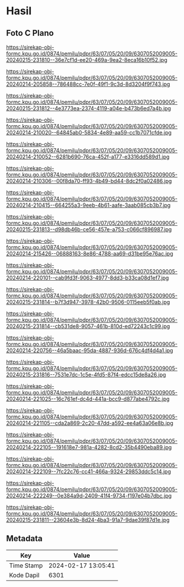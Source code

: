 # Hasil

## Foto C Plano

https://sirekap-obj-formc.kpu.go.id/0874/pemilu/pdpr/63/07/05/20/09/6307052009005-20240215-231810--36e7cf1d-ee20-469a-9ea2-8eca16b10f52.jpg

https://sirekap-obj-formc.kpu.go.id/0874/pemilu/pdpr/63/07/05/20/09/6307052009005-20240214-205858--786488cc-7e0f-49f1-9c3d-8d3204f9f743.jpg

https://sirekap-obj-formc.kpu.go.id/0874/pemilu/pdpr/63/07/05/20/09/6307052009005-20240215-231812--4e3773ea-2374-4119-a04e-b473b6ed7a4b.jpg

https://sirekap-obj-formc.kpu.go.id/0874/pemilu/pdpr/63/07/05/20/09/6307052009005-20240214-210020--64845ab0-5834-4e89-aa59-cc1b7071cfde.jpg

https://sirekap-obj-formc.kpu.go.id/0874/pemilu/pdpr/63/07/05/20/09/6307052009005-20240214-210052--6281b690-76ca-452f-a177-e3316dd589d1.jpg

https://sirekap-obj-formc.kpu.go.id/0874/pemilu/pdpr/63/07/05/20/09/6307052009005-20240214-210306--00f8da70-ff93-4b49-bd44-8dc2f0a02486.jpg

https://sirekap-obj-formc.kpu.go.id/0874/pemilu/pdpr/63/07/05/20/09/6307052009005-20240214-210415--664255a3-9eeb-4b61-aafe-3aab085cb3b7.jpg

https://sirekap-obj-formc.kpu.go.id/0874/pemilu/pdpr/63/07/05/20/09/6307052009005-20240215-231813--d98db46b-ce56-457e-a753-c066cf896987.jpg

https://sirekap-obj-formc.kpu.go.id/0874/pemilu/pdpr/63/07/05/20/09/6307052009005-20240214-215426--06888163-8e86-4788-aa69-d31be95e76ac.jpg

https://sirekap-obj-formc.kpu.go.id/0874/pemilu/pdpr/63/07/05/20/09/6307052009005-20240214-220101--cab9fd3f-9063-4977-8dd3-b33ca08d1ef7.jpg

https://sirekap-obj-formc.kpu.go.id/0874/pemilu/pdpr/63/07/05/20/09/6307052009005-20240215-231814--b7f3d947-3978-42b0-9506-0115eeb5f0ab.jpg

https://sirekap-obj-formc.kpu.go.id/0874/pemilu/pdpr/63/07/05/20/09/6307052009005-20240215-231814--cb531de8-9057-461b-810d-ed72243c1c99.jpg

https://sirekap-obj-formc.kpu.go.id/0874/pemilu/pdpr/63/07/05/20/09/6307052009005-20240214-220756--46a5baac-95da-4887-936d-676c4df4d4a1.jpg

https://sirekap-obj-formc.kpu.go.id/0874/pemilu/pdpr/63/07/05/20/09/6307052009005-20240215-231816--7531e7dc-1c5e-4fd5-87f4-edcc15de8a26.jpg

https://sirekap-obj-formc.kpu.go.id/0874/pemilu/pdpr/63/07/05/20/09/6307052009005-20240214-221025--16c761ef-dc4d-441a-bcc9-d877abe4792c.jpg

https://sirekap-obj-formc.kpu.go.id/0874/pemilu/pdpr/63/07/05/20/09/6307052009005-20240214-221105--cda2a869-2c20-47dd-a592-ee4a63a06e8b.jpg

https://sirekap-obj-formc.kpu.go.id/0874/pemilu/pdpr/63/07/05/20/09/6307052009005-20240214-222105--191618e7-981a-4282-8cd2-35b4490eba89.jpg

https://sirekap-obj-formc.kpu.go.id/0874/pemilu/pdpr/63/07/05/20/09/6307052009005-20240214-222109--7fc22c76-cc41-466a-9324-29853ddc5c14.jpg

https://sirekap-obj-formc.kpu.go.id/0874/pemilu/pdpr/63/07/05/20/09/6307052009005-20240214-222249--0e384a9d-2409-41f4-9734-f197e04b7dbc.jpg

https://sirekap-obj-formc.kpu.go.id/0874/pemilu/pdpr/63/07/05/20/09/6307052009005-20240215-231811--23604e3b-8d24-4ba3-91a7-9dae39f87d1e.jpg


## Metadata

| Key        | Value               |
| ---------- | ------------------- |
| Time Stamp | 2024-02-17 13:05:41 |
| Kode Dapil | 6301                |



